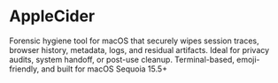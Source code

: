 # AppleCider
Forensic hygiene tool for macOS that securely wipes session traces, browser history, metadata, logs, and residual artifacts. Ideal for privacy audits, system handoff, or post-use cleanup. Terminal-based, emoji-friendly, and built for macOS Sequoia 15.5+
